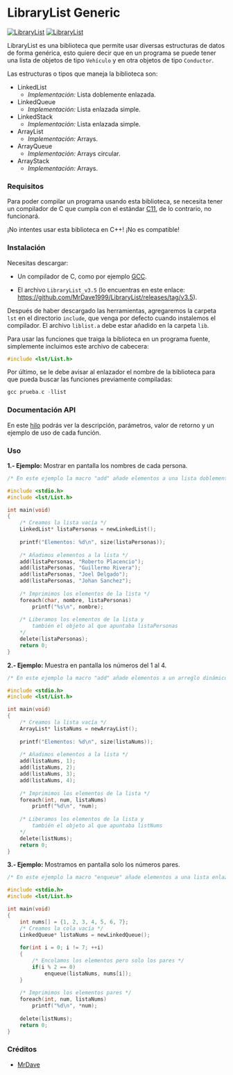 # LibraryList Generic
[![LibraryList](https://img.shields.io/badge/C-ListGeneric-blue)](https://github.com/MrDave1999/LibraryList)
[![LibraryList](https://img.shields.io/badge/LibraryList-v3.5-blue)](https://github.com/MrDave1999/LibraryList)

LibraryList es una biblioteca que permite usar diversas estructuras de datos de forma genérica, esto quiere decir que en un programa se puede tener una lista de objetos de tipo `Vehículo` y en otra objetos de tipo `Conductor`.

Las estructuras o tipos que maneja la biblioteca son:

- LinkedList
  - *Implementación:* Lista doblemente enlazada.
- LinkedQueue
  - *Implementación:* Lista enlazada simple.
- LinkedStack
  - *Implementación:* Lista enlazada simple.
- ArrayList
  - *Implementación:* Arrays.
- ArrayQueue
  - *Implementación:* Arrays circular.
- ArrayStack
  - *Implementación:* Arrays.

### Requisitos

Para poder compilar un programa usando esta biblioteca, se necesita tener un compilador de C que cumpla con el estándar [C11](https://es.wikipedia.org/wiki/C_(lenguaje_de_programaci%C3%B3n)#C11), de lo contrario, no funcionará.

¡No intentes usar esta biblioteca en C++! ¡No es compatible!

### Instalación

Necesitas descargar:

- Un compilador de C, como por ejemplo [GCC](https://jmeubank.github.io/tdm-gcc/download/).

- El archivo `LibraryList_v3.5` (lo encuentras en este enlace: https://github.com/MrDave1999/LibraryList/releases/tag/v3.5).

Después de haber descargado las herramientas, agregaremos la carpeta `lst` en el directorio `include`, que venga por defecto cuando instalemos el compilador. El archivo `liblist.a` debe estar añadido en la carpeta `lib`.

Para usar las funciones que traiga la biblioteca en un programa fuente, simplemente incluimos este archivo de cabecera:
```c
#include <lst/List.h>
```
Por último, se le debe avisar al enlazador el nombre de la biblioteca para que pueda buscar las funciones previamente compiladas:
```c
gcc prueba.c -llist
```

### Documentación API

En este [hilo](https://github.com/MrDave1999/LibraryList/wiki/Documentaci%C3%B3n) podrás ver la descripción, parámetros, valor de retorno y un ejemplo de uso de cada función.

### Uso

**1.- Ejemplo:** Mostrar en pantalla los nombres de cada persona.
```c
/* En este ejemplo la macro "add" añade elementos a una lista doblemente enlazada. */

#include <stdio.h>
#include <lst/List.h>

int main(void)
{
	/* Creamos la lista vacía */
	LinkedList* listaPersonas = newLinkedList();
	
	printf("Elementos: %d\n", size(listaPersonas));
	
	/* Añadimos elementos a la lista */
	add(listaPersonas, "Roberto Placencio");
	add(listaPersonas, "Guillermo Rivera");
	add(listaPersonas, "Joel Delgado");
	add(listaPersonas, "Johan Sanchez");
	
	/* Imprimimos los elementos de la lista */
	foreach(char, nombre, listaPersonas)
		printf("%s\n", nombre);
	
	/* Liberamos los elementos de la lista y 
		también el objeto al que apuntaba listaPersonas 
	*/
	delete(listaPersonas);
	return 0;
}
```

**2.- Ejemplo:** Muestra en pantalla los números del 1 al 4.
```c
/* En este ejemplo la macro "add" añade elementos a un arreglo dinámico. */

#include <stdio.h>
#include <lst/List.h>

int main(void)
{
	/* Creamos la lista vacía */
	ArrayList* listaNums = newArrayList();
	
	printf("Elementos: %d\n", size(listaNums));
	
	/* Añadimos elementos a la lista */
	add(listaNums, 1);
	add(listaNums, 2);
	add(listaNums, 3);
	add(listaNums, 4);
	
	/* Imprimimos los elementos de la lista */
	foreach(int, num, listaNums)
		printf("%d\n", *num);
	
	/* Liberamos los elementos de la lista y 
		también el objeto al que apuntaba listNums 
	*/
	delete(listNums);
	return 0;
}
```

**3.- Ejemplo:** Mostramos en pantalla solo los números pares.
```c
/* En este ejemplo la macro "enqueue" añade elementos a una lista enlazada simple. */

#include <stdio.h>
#include <lst/List.h>

int main(void)
{
	int nums[] = {1, 2, 3, 4, 5, 6, 7};
	/* Creamos la cola vacía */
	LinkedQueue* listaNums = newLinkedQueue();
	
	for(int i = 0; i != 7; ++i)
	{
		/* Encolamos los elementos pero solo los pares */
		if(i % 2 == 0)
			enqueue(listaNums, nums[i]);
	}
	
	/* Imprimimos los elementos pares */
	foreach(int, num, listaNums)
		printf("%d\n", *num);
	
	delete(listNums);
	return 0;
}
```

### Créditos

- [MrDave](https://github.com/MrDave1999) 
